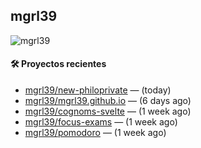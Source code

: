 ## mgrl39 
<p align="left"> <img src="https://komarev.com/ghpvc/?username=mgrbl&label=Profile%20views&color=0e75b6&style=flat" alt="mgrl39" /> </p>












#### 🛠 Proyectos recientes

- [mgrl39/new-philoprivate](https://github.com/mgrl39/new-philoprivate) —  (today)
- [mgrl39/mgrl39.github.io](https://github.com/mgrl39/mgrl39.github.io) —  (6 days ago)
- [mgrl39/cognoms-svelte](https://github.com/mgrl39/cognoms-svelte) —  (1 week ago)
- [mgrl39/focus-exams](https://github.com/mgrl39/focus-exams) —  (1 week ago)
- [mgrl39/pomodoro](https://github.com/mgrl39/pomodoro) —  (1 week ago)




